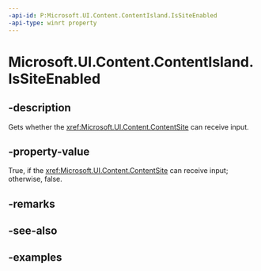 ```yaml
---
-api-id: P:Microsoft.UI.Content.ContentIsland.IsSiteEnabled
-api-type: winrt property
---
```


# Microsoft.UI.Content.ContentIsland.IsSiteEnabled

<!--
public bool IsSiteEnabled { get; }
-->

## -description

Gets whether the <xref:Microsoft.UI.Content.ContentSite> can receive input.

## -property-value

True, if the <xref:Microsoft.UI.Content.ContentSite> can receive input; otherwise, false.

## -remarks

## -see-also

## -examples
